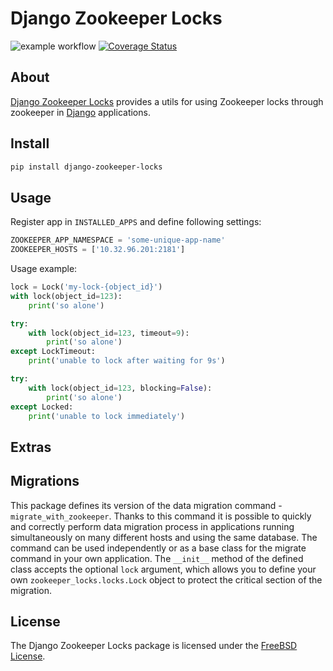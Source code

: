 Django Zookeeper Locks
==================

![example workflow](https://github.com/wedeploy/django-zookeeper-locks/actions/workflows/test-package.yml/badge.svg?branch=main)
[![Coverage Status](https://coveralls.io/repos/github/wedeploy/django-zookeeper-locks/badge.svg)](https://coveralls.io/github/wedeploy/django-zookeeper-locks)

About
-----

[Django Zookeeper
Locks](https://github.com/wedeploy/django-zookeeper-locks) provides a
utils for using Zookeeper locks through zookeeper in
[Django](https://www.djangoproject.com) applications.

Install
-------

```bash
pip install django-zookeeper-locks
```

Usage
-----

Register app in `INSTALLED_APPS` and define following settings:

```python
ZOOKEEPER_APP_NAMESPACE = 'some-unique-app-name'
ZOOKEEPER_HOSTS = ['10.32.96.201:2181']
```

Usage example:

```python
lock = Lock('my-lock-{object_id}')
with lock(object_id=123):
    print('so alone')

try:
    with lock(object_id=123, timeout=9):
        print('so alone')
except LockTimeout:
    print('unable to lock after waiting for 9s')

try:
    with lock(object_id=123, blocking=False):
        print('so alone')
except Locked:
    print('unable to lock immediately')
```

Extras
------

Migrations
----------

This package defines its version of the data migration command -
`migrate_with_zookeeper`. Thanks to this command it is possible to quickly
and correctly perform data migration process in applications running
simultaneously on many different hosts and using the same database. The
command can be used independently or as a base class for the migrate
command in your own application. The `__init__` method of the defined
class accepts the optional `lock` argument, which allows you to define
your own `zookeeper_locks.locks.Lock` object to protect the critical section
of the migration.

License
-------

The Django Zookeeper Locks package is licensed under the [FreeBSD
License](https://opensource.org/licenses/BSD-2-Clause).
